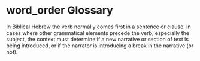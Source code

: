 # word_order Glossary
In Biblical Hebrew the verb normally comes first in a sentence or clause.  In cases where other grammatical elements precede the verb, especially the subject, the context must determine if a new narrative or section of text is being introduced, or if the narrator is introducing a break in the narrative (or not).